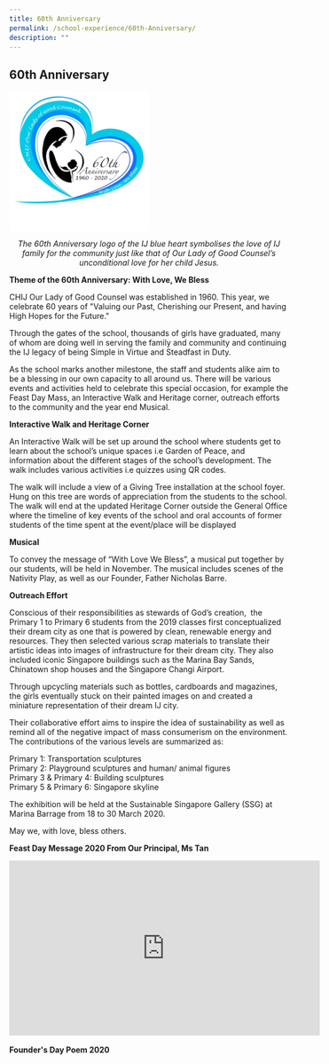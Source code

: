 ```yaml
---
title: 60th Anniversary
permalink: /school-experience/60th-Anniversary/
description: ""
---
```

## 60th Anniversary

<img style="width: 50%;" src="/images/60th%20Anniversary.jpeg" align = "center" />

*<center>The 60th Anniversary logo of the IJ blue heart symbolises the love of IJ family for the community just like that of Our Lady of Good Counsel’s unconditional love for her child Jesus.</center>*

**Theme of the 60th Anniversary: With Love, We Bless**

  

CHIJ Our Lady of Good Counsel was established in 1960. This year, we celebrate 60 years of "Valuing our Past, Cherishing our Present, and having High Hopes for the Future."  

  

Through the gates of the school, thousands of girls have graduated, many of whom are doing well in serving the family and community and continuing the IJ legacy of being Simple in Virtue and Steadfast in Duty.

  

As the school marks another milestone, the staff and students alike aim to be a blessing in our own capacity to all around us. There will be various events and activities held to celebrate this special occasion, for example the Feast Day Mass, an Interactive Walk and Heritage corner, outreach efforts to the community and the year end Musical.  

  

**Interactive Walk and Heritage Corner**

An Interactive Walk will be set up around the school where students get to learn about the school’s unique spaces i.e Garden of Peace, and information about the different stages of the school’s development. The walk includes various activities i.e quizzes using QR codes.  

  

The walk will include a view of a Giving Tree installation at the school foyer. Hung on this tree are words of appreciation from the students to the school. The walk will end at the updated Heritage Corner outside the General Office where the timeline of key events of the school and oral accounts of former students of the time spent at the event/place will be displayed 

  

**Musical**

To convey the message of “With Love We Bless”, a musical put together by our students, will be held in November. The musical includes scenes of the Nativity Play, as well as our Founder, Father Nicholas Barre.

  

**Outreach Effort**

  

Conscious of their responsibilities as stewards of God’s creation,  the Primary 1 to Primary 6 students from the 2019 classes first conceptualized their dream city as one that is powered by clean, renewable energy and resources. They then selected various scrap materials to translate their artistic ideas into images of infrastructure for their dream city. They also included iconic Singapore buildings such as the Marina Bay Sands, Chinatown shop houses and the Singapore Changi Airport.   

  

Through upcycling materials such as bottles, cardboards and magazines, the girls eventually stuck on their painted images on and created a miniature representation of their dream IJ city.    

  

Their collaborative effort aims to inspire the idea of sustainability as well as remind all of the negative impact of mass consumerism on the environment. The contributions of the various levels are summarized as:  

  

Primary 1: Transportation sculptures  
Primary 2: Playground sculptures and human/ animal figures  
Primary 3 & Primary 4: Building sculptures  
Primary 5 & Primary 6: Singapore skyline  

The exhibition will be held at the Sustainable Singapore Gallery (SSG) at Marina Barrage from 18 to 30 March 2020.  

May we, with love, bless others.

**Feast Day Message 2020 From Our Principal, Ms Tan**

<iframe width="560" height="315" src="https://www.youtube.com/embed/1Vd8vWPk_gw" title="YouTube video player" frameborder="0" allow="accelerometer; autoplay; clipboard-write; encrypted-media; gyroscope; picture-in-picture" allowfullscreen></iframe>

**Founder's Day Poem 2020**

